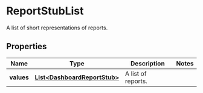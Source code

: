 

# ReportStubList

A list of short representations of reports.

## Properties

| Name | Type | Description | Notes |
|------------ | ------------- | ------------- | -------------|
|**values** | [**List&lt;DashboardReportStub&gt;**](DashboardReportStub.md) | A list of reports. |  |



